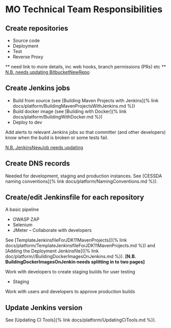 # MO Technical Team Responsibilities

## Create repositories

- Source code
- Deployment
- Test
- Reverse Proxy

** need link to more details, inc web hooks, branch permissions (PRs) etc **
[N.B. needs updating BitbucketNewRepo](BitbucketNewRepo/)

## Create Jenkins jobs

- Build from source (see [Building Maven Projects with Jenkins]{% link docs/platform/BuildingMavenProjectsWithJenkins.md %})
- Build docker image (see [Building with Docker]{% link docs/platform/BuildingWithDocker.md %})
- Deploy to dev

Add alerts to relevant Jenkins jobs so that committer (and other developers) know when the build is broken or some tests fail.

[N.B. JenkinsNewJob needs updating](JenkinsNewJob/)

## Create DNS records

Needed for development, staging and production instances. See [CESSDA naming conventions]{% link docs/platform/NamingConventions.md %}).

## Create/edit Jenkinsfile for each repository

A basic pipeline

- OWASP ZAP
- Selenium
- JMeter – Collaborate with developers

See [TemplateJenkinsfileForJDK11MavenProjects]({% link docs/platform/TemplateJenkinsfileForJDK11MavenProjects.md %})
and [Adding the Deployment Jenkinsfile]({% link doc/platform//BuildingDockerImagesOnJenkins.md %}).
**[N.B. BuildingDockerImagesOnJenkin needs splitting in to two pages]**

Work with developers to create staging builds for user testing

- Staging

Work with users and developers to approve production builds

## Update Jenkins version

See [Updating CI Tools]{% link docs/platform/UpdatingCiTools.md %}).
